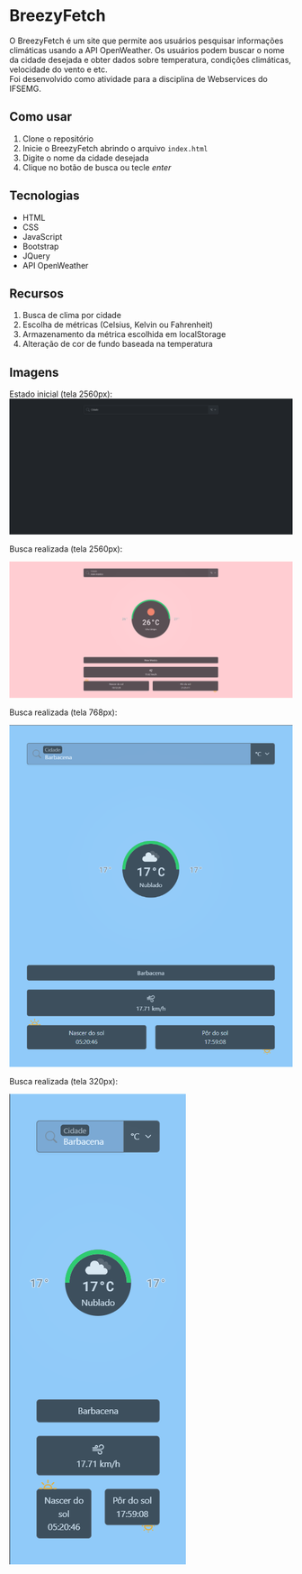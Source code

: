 # BreezyFetch

O BreezyFetch é um site que permite aos usuários pesquisar informações climáticas usando a API OpenWeather. Os usuários podem buscar o nome da cidade desejada e obter dados sobre temperatura, condições climáticas, velocidade do vento e etc.  
Foi desenvolvido como atividade para a disciplina de Webservices do IFSEMG.

## Como usar

1. Clone o repositório
2. Inicie o BreezyFetch abrindo o arquivo `index.html`
3. Digite o nome da cidade desejada
4. Clique no botão de busca ou tecle $enter$

## Tecnologias

- HTML
- CSS
- JavaScript
- Bootstrap
- JQuery
- API OpenWeather

## Recursos

1. Busca de clima por cidade
2. Escolha de métricas (Celsius, Kelvin ou Fahrenheit)
3. Armazenamento da métrica escolhida em localStorage
4. Alteração de cor de fundo baseada na temperatura

## Imagens

Estado inicial (tela 2560px):
!['Site em estado inicial em tela grande (2560px)'](./imagens/estadoInicial.png)

Busca realizada (tela 2560px):

!['Site em tela grande (2560px)'](./imagens/cidadeBuscada2560.png)

Busca realizada (tela 768px):

!['Site em tela pequena (768px)'](./imagens/cidadeBuscada768.png)

Busca realizada (tela 320px):

!['Site em tela mobile (320px)'](./imagens/cidadeBuscada320.png)  
